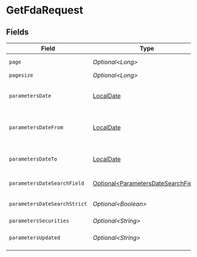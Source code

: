 # GetFdaRequest


## Fields

| Field                                                                                        | Type                                                                                         | Required                                                                                     | Description                                                                                  |
| -------------------------------------------------------------------------------------------- | -------------------------------------------------------------------------------------------- | -------------------------------------------------------------------------------------------- | -------------------------------------------------------------------------------------------- |
| `page`                                                                                       | *Optional\<Long>*                                                                            | :heavy_minus_sign:                                                                           | Page number                                                                                  |
| `pagesize`                                                                                   | *Optional\<Long>*                                                                            | :heavy_minus_sign:                                                                           | Page size                                                                                    |
| `parametersDate`                                                                             | [LocalDate](https://docs.oracle.com/javase/8/docs/api/java/time/LocalDate.html)              | :heavy_minus_sign:                                                                           | Date in YYYY-MM-DD format                                                                    |
| `parametersDateFrom`                                                                         | [LocalDate](https://docs.oracle.com/javase/8/docs/api/java/time/LocalDate.html)              | :heavy_minus_sign:                                                                           | Start date in YYYY-MM-DD format                                                              |
| `parametersDateTo`                                                                           | [LocalDate](https://docs.oracle.com/javase/8/docs/api/java/time/LocalDate.html)              | :heavy_minus_sign:                                                                           | End date in YYYY-MM-DD format                                                                |
| `parametersDateSearchField`                                                                  | [Optional\<ParametersDateSearchField>](../../models/operations/ParametersDateSearchField.md) | :heavy_minus_sign:                                                                           | Date search field                                                                            |
| `parametersDateSearchStrict`                                                                 | *Optional\<Boolean>*                                                                         | :heavy_minus_sign:                                                                           | Date search strict                                                                           |
| `parametersSecurities`                                                                       | *Optional\<String>*                                                                          | :heavy_minus_sign:                                                                           | Securities                                                                                   |
| `parametersUpdated`                                                                          | *Optional\<String>*                                                                          | :heavy_minus_sign:                                                                           | Updated time in Unix format                                                                  |